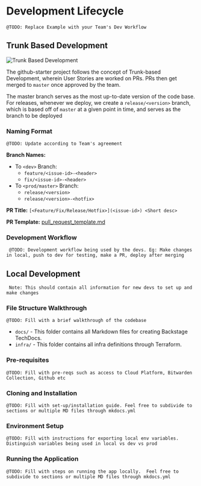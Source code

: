 # Development Lifecycle

``` @TODO: Replace Example with your Team's Dev Workflow ```

## Trunk Based Development

![Trunk Based Development](https://trunkbaseddevelopment.com/trunk1b.png)

The github-starter project follows the concept of Trunk-based Development, wherein User Stories are worked on PRs. PRs then get merged to `master` once approved by the team.

The master branch serves as the most up-to-date version of the code base. For releases, whenever we deploy, we create a `release/<version>` branch, which is based off of `master` at a given point in time, and serves as the branch to be deployed

### Naming Format

``` @TODO: Update according to Team's agreement ```

**Branch Names:**
- To `<dev>` Branch:
    - `feature/<issue-id>-<header>`
    - `fix/<issue-id>-<header>`
- To `<prod/master>` Branch:
    - `release/<version>`
    - `release/<version>-<hotfix>`

**PR Title:** `[<Feature/Fix/Release/Hotfix>](<issue-id>) <Short desc>`

**PR Template:** [pull_request_template.md](../.github/pull_request_template.md)

### Development Workflow
``` @TODO: Development workflow being used by the devs. Eg: Make changes in local, push to dev for testing, make a PR, deploy after merging```

## Local Development
``` Note: This should contain all information for new devs to set up and make changes```
### File Structure Walkthrough
``` @TODO: Fill with a brief walkthrough of the codebase ```
- `docs/` - This folder contains all Markdown files for creating Backstage TechDocs.
- `infra/` - This folder contains all infra definitions through Terraform.

### Pre-requisites
``` @TODO: Fill with pre-reqs such as access to Cloud Platform, Bitwarden Collection, Github etc ```

### Cloning and Installation
``` @TODO: Fill with set-up/installation guide. Feel free to subdivide to sections or multiple MD files through mkdocs.yml ```

### Environment Setup
``` @TODO: Fill with instructions for exporting local env variables. Distinguish variables being used in local vs dev vs prod ```

### Running the Application
``` @TODO: Fill with steps on running the app locally.  Feel free to subdivide to sections or multiple MD files through mkdocs.yml ```
